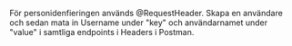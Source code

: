 För personidenfieringen används @RequestHeader.
Skapa en användare och sedan mata in Username under "key" och användarnamet under "value" i samtliga endpoints i Headers i Postman.
